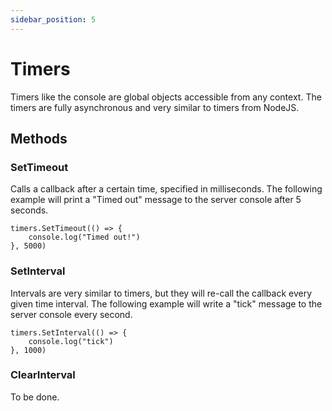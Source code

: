```yaml
---
sidebar_position: 5
---
```


# Timers
Timers like the console are global objects accessible from any context.  The timers are fully asynchronous and very similar to timers from NodeJS.

## Methods

### SetTimeout
Calls a callback after a certain time, specified in milliseconds.
The following example will print a "Timed out" message to the server console after 5 seconds.
```
timers.SetTimeout(() => {
    console.log("Timed out!")
}, 5000)
```

### SetInterval
Intervals are very similar to timers, but they will re-call the callback every given time interval.
The following example will write a "tick" message to the server console every second.
```
timers.SetInterval(() => {
    console.log("tick")
}, 1000)
```

### ClearInterval
To be done.